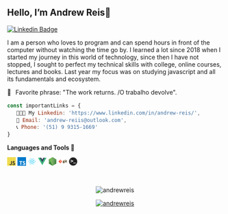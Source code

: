 
## Hello, I’m Andrew Reis🤙

[![Linkedin Badge](https://img.shields.io/badge/-LinkedIn-blue?style=flat-square&logo=Linkedin&logoColor=white&link=https://www.linkedin.com/in/andrew-reis/)](https://www.linkedin.com/in/andrew-reis/) 

I am a person who loves to program and can spend hours in front of the computer without watching the time go by. I learned a lot since 2018 when I started my journey in this world of technology, since then I have not stopped, I sought to perfect my technical skills with college, online courses, lectures and books. Last year my focus was on studying javascript and all its fundamentals and ecosystem.

💬⠀Favorite phrase: "The work returns.
/O trabalho devolve".

```js
const importantLinks = {
   👨🏻‍💻 My Linkedin: 'https://www.linkedin.com/in/andrew-reis/',
   👋 Email: 'andrew-reiis@outlook.com',
   📞 Phone: '(51) 9 9315-1669'
}
```

**Languages and Tools 🚀**

<code><img height="20" src="https://raw.githubusercontent.com/github/explore/80688e429a7d4ef2fca1e82350fe8e3517d3494d/topics/javascript/javascript.png"></code>
<code><img height="20" src="https://raw.githubusercontent.com/github/explore/80688e429a7d4ef2fca1e82350fe8e3517d3494d/topics/typescript/typescript.png"></code>
<code><img height="20" src="https://raw.githubusercontent.com/github/explore/80688e429a7d4ef2fca1e82350fe8e3517d3494d/topics/react/react.png"></code>
<code><img height="20" src="https://raw.githubusercontent.com/github/explore/80688e429a7d4ef2fca1e82350fe8e3517d3494d/topics/vue/vue.png"></code>
<code><img height="20" src="https://raw.githubusercontent.com/github/explore/80688e429a7d4ef2fca1e82350fe8e3517d3494d/topics/nodejs/nodejs.png"></code>
<code><img height="20" src="https://raw.githubusercontent.com/github/explore/80688e429a7d4ef2fca1e82350fe8e3517d3494d/topics/git/git.png"></code>
<code><img height="20" src="https://raw.githubusercontent.com/github/explore/80688e429a7d4ef2fca1e82350fe8e3517d3494d/topics/terminal/terminal.png"></code>

<br />

<p align="center">
  <img src="https://github-readme-stats.vercel.app/api?username=AndrewReis&show_icons=true&title_color=121214&icon_color=00d9ff&text_color=121214&bg_color=ffffff" alt="andrewreis" />
</p>

<p align="center">
    <a href="https://github.com/AndrewReis" target="_blank"><img alt="andrewreis" src="https://badges.pufler.dev/visits/AndrewReis/AndrewReis?logo=GitHub&label=Visits&color=success&logoColor=white&style=flat-square"/></a>
</p>
